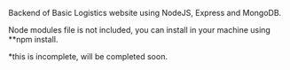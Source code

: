 Backend of Basic Logistics website using NodeJS, Express and MongoDB.

Node modules file is not included, you can install in your machine using **npm install.

*this is incomplete, will be completed soon.

